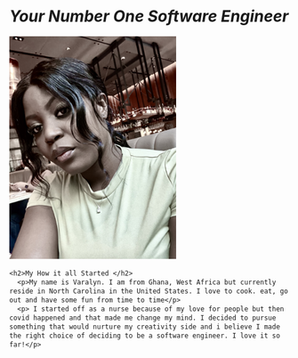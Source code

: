 <!DOCTYPE html>
<html>
<head>

<title>Who is Varalyn?</title>

<link rel="stylesheet" href="https://cdnjs.cloudflare.com/ajax/libs/normalize/5.0.0/normalize.min.css" />

<link href="style.css" rel="stylesheet" type="text/css" />

</head>

<body>

<!-- WEB PAGE CONTENT HERE -->

<div class="pageContainer"> 
  <div class="textContainer">
    <em><h1>Your Number One Software Engineer</h1></em>
      <div class="imageContainer"> 
    <img src="varalyn.jpeg" width= "300" alt="Varalyn at the beach"/>
    </div>
    
    <h2>My How it all Started </h2>
      <p>My name is Varalyn. I am from Ghana, West Africa but currently reside in North Carolina in the United States. I love to cook. eat, go out and have some fun from time to time</p>
      <p> I started off as a nurse because of my love for people but then covid happened and that made me change my mind. I decided to pursue something that would nurture my creativity side and i believe I made the right choice of deciding to be a software engineer. I love it so far!</p>
      
  </div>
</div>

</body>
</html>

